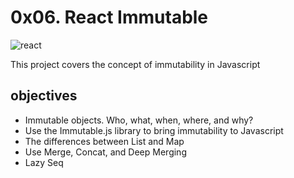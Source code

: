 # 0x06. React Immutable
![react](https://s3.amazonaws.com/alx-intranet.hbtn.io/uploads/medias/2019/12/f3ca19e8b16c650e59d8.png?X-Amz-Algorithm=AWS4-HMAC-SHA256&X-Amz-Credential=AKIARDDGGGOUSBVO6H7D%2F20220803%2Fus-east-1%2Fs3%2Faws4_request&X-Amz-Date=20220803T131544Z&X-Amz-Expires=86400&X-Amz-SignedHeaders=host&X-Amz-Signature=1917005c64f5697315f2768bd29146c16ee07de0b6ff587bab6ed550900202cb)

This project covers the concept of immutability in Javascript

## objectives

- Immutable objects. Who, what, when, where, and why?
- Use the Immutable.js library to bring immutability to Javascript
- The differences between List and Map
- Use Merge, Concat, and Deep Merging
- Lazy Seq 
